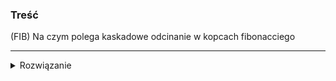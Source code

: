 ### Treść
(FIB)
Na czym polega kaskadowe odcinanie w kopcach fibonacciego

------
<details><summary>Rozwiązanie</summary>
<p>

